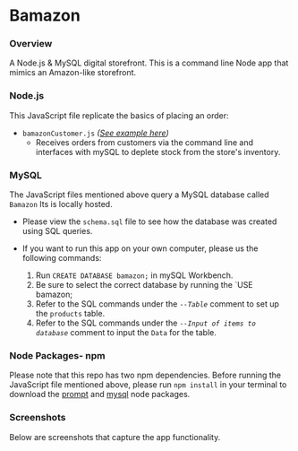 # Bamazon

### Overview
A Node.js &amp; MySQL digital storefront. This is a command line Node app that mimics an Amazon-like storefront.

### Node.js
This JavaScript file replicate the basics of placing an order:

- `bamazonCustomer.js` _([See example here](#customer))_
  - Receives orders from customers via the command line and interfaces with mySQL to deplete stock from the store's inventory.



### MySQL
The JavaScript files mentioned above query a MySQL database called `Bamazon` Its is locally hosted.

- Please view the `schema.sql` file to see how the database was created using SQL queries.

 - If you want to run this app on your own computer, please us the following commands:


    1. Run `CREATE DATABASE bamazon;` in mySQL Workbench.
    2. Be sure to select the correct database by running the `USE bamazon;
    3. Refer to the SQL commands under the _`--Table`_ comment to set up the `products` table.
    4. Refer to the SQL commands under the _`--Input of items to database`_ comment to input the `Data` for the table.

### Node Packages- npm
Please note that this repo has two npm dependencies.
Before running the JavaScript file mentioned above, please run `npm install` in your terminal to download the [prompt](https://www.npmjs.com/package/prompt) and [mysql](https://www.npmjs.com/package/mysql) node packages.

### Screenshots
Below are screenshots that capture the app functionality.


